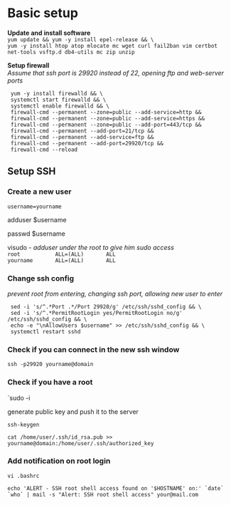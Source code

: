 Basic setup
========================
**Update and install software**  
`yum update && yum -y install epel-release && \`  
`yum -y install htop atop mlocate mc wget curl fail2ban vim certbot net-tools vsftp.d db4-utils mc zip unzip`

   
**Setup firewall**  
*Assume that ssh port is 29920 instead of 22, opening ftp and web-server ports*

```
 yum -y install firewalld && \
 systemctl start firewalld && \
 systemctl enable firewalld && \
 firewall-cmd --permanent --zone=public --add-service=http &&
 firewall-cmd --permanent --zone=public --add-service=https &&
 firewall-cmd --permanent --zone=public --add-port=443/tcp &&
 firewall-cmd --permanent --add-port=21/tcp &&
 firewall-cmd --permanent --add-service=ftp &&
 firewall-cmd --permanent --add-port=29920/tcp &&
 firewall-cmd --reload
```

## **Setup SSH**
### Create a new user
  
`username=yourname`  

adduser $username

passwd $username  

visudo - *adduser under the root to give him sudo access*  
`root		  	ALL=(ALL)       ALL`  
`yourname		ALL=(ALL)       ALL`


### Change ssh config  
*prevent root from entering, changing ssh port, allowing new user to enter*
```
 sed -i 's/^.*Port .*/Port 29920/g' /etc/ssh/sshd_config && \
 sed -i 's/^.*PermitRootLogin yes/PermitRootLogin no/g' /etc/ssh/sshd_config && \
 echo -e "\nAllowUsers $username" >> /etc/ssh/sshd_config && \
 systemctl restart sshd
```
### Check if you can connect in the new ssh window  
 `ssh -p29920 yourname@domain `
 
### Check if you have a root  
`sudo -i 
  
generate public key and push it to the server  

	ssh-keygen  
`cat /home/user/.ssh/id_rsa.pub >> yourname@domain:/home/user/.ssh/authorized_key`

### Add notification on root login  
	vi .bashrc  
```echo 'ALERT - SSH root shell access found on '$HOSTNAME' on:' `date` `who` | mail -s "Alert: SSH root shell access" your@mail.com```
